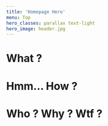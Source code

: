 ```yaml
---
title: 'Homepage Hero'
menu: Top
hero_classes: parallax text-light
hero_image: header.jpg
---
```


# What ?
# Hmm… How ?
# Who ? Why ? Wtf ?


